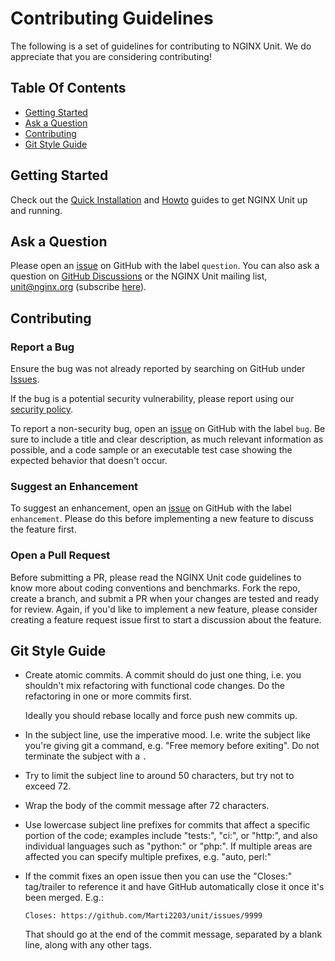 # Contributing Guidelines

The following is a set of guidelines for contributing to NGINX Unit.  We do
appreciate that you are considering contributing!

## Table Of Contents

- [Getting Started](#getting-started)
- [Ask a Question](#ask-a-question)
- [Contributing](#contributing)
- [Git Style Guide](#git-style-guide)


## Getting Started

Check out the [Quick Installation](README.md#quick-installation) and
[Howto](https://unit.nginx.org/howto/) guides to get NGINX Unit up and
running.


## Ask a Question

Please open an [issue](https://github.com/Marti2203/unit/issues/new) on GitHub
with the label `question`.  You can also ask a question on
[GitHub Discussions](https://github.com/Marti2203/unit/discussions) or the NGINX
Unit mailing list, unit@nginx.org (subscribe
[here](https://mailman.nginx.org/mailman3/lists/unit.nginx.org/)).


## Contributing

### Report a Bug

Ensure the bug was not already reported by searching on GitHub under
[Issues](https://github.com/Marti2203/unit/issues).

If the bug is a potential security vulnerability, please report using our
[security policy](https://unit.nginx.org/troubleshooting/#getting-support).

To report a non-security bug, open an
[issue](https://github.com/Marti2203/unit/issues/new) on GitHub with the label
`bug`.  Be sure to include a title and clear description, as much relevant
information as possible, and a code sample or an executable test case showing
the expected behavior that doesn't occur.


### Suggest an Enhancement

To suggest an enhancement, open an
[issue](https://github.com/Marti2203/unit/issues/new) on GitHub with the label
`enhancement`.  Please do this before implementing a new feature to discuss
the feature first.


### Open a Pull Request

Before submitting a PR, please read the NGINX Unit code guidelines to know
more about coding conventions and benchmarks.  Fork the repo, create a branch,
and submit a PR when your changes are tested and ready for review.  Again, if
you'd like to implement a new feature, please consider creating a feature
request issue first to start a discussion about the feature.


## Git Style Guide

- Create atomic commits.  A commit should do just one thing, i.e. you
  shouldn't mix refactoring with functional code changes.  Do the
  refactoring in one or more commits first.

  Ideally you should rebase locally and force push new commits up.

- In the subject line, use the imperative mood.  I.e. write the subject like
  you're giving git a command, e.g. "Free memory before exiting". Do not
  terminate the subject with a `.`

- Try to limit the subject line to around 50 characters, but try not to
  exceed 72.

- Wrap the body of the commit message after 72 characters.

- Use lowercase subject line prefixes for commits that affect a specific
  portion of the code; examples include "tests:", "ci:", or "http:", and
  also individual languages such as "python:" or "php:".  If multiple areas
  are affected you can specify multiple prefixes, e.g. "auto, perl:"

- If the commit fixes an open issue then you can use the "Closes:"
  tag/trailer to reference it and have GitHub automatically close it once
  it's been merged.  E.g.:

  `Closes: https://github.com/Marti2203/unit/issues/9999`

  That should go at the end of the commit message, separated by a blank line,
  along with any other tags.

